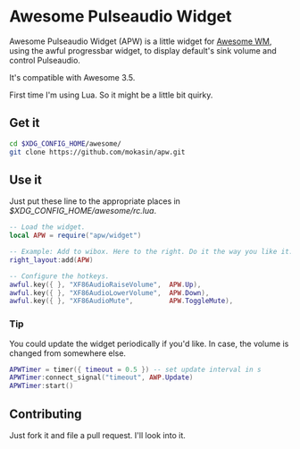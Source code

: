 Awesome Pulseaudio Widget
=========================

Awesome Pulseaudio Widget (APW) is a little widget for
[Awesome WM](http://awesome.naquadah.org/), using the awful progressbar widget,
to display default's sink volume and control Pulseaudio.

It's compatible with Awesome 3.5.

First time I'm using Lua. So it might be a little bit quirky.

Get it
------------

```sh
cd $XDG_CONFIG_HOME/awesome/
git clone https://github.com/mokasin/apw.git
```

Use it
-----

Just put these line to the appropriate places in
*$XDG_CONFIG_HOME/awesome/rc.lua*.

```lua
-- Load the widget.
local APW = require("apw/widget")

-- Example: Add to wibox. Here to the right. Do it the way you like it.
right_layout:add(APW)

-- Configure the hotkeys.
awful.key({ }, "XF86AudioRaiseVolume",  APW.Up),
awful.key({ }, "XF86AudioLowerVolume",  APW.Down),
awful.key({ }, "XF86AudioMute",         APW.ToggleMute),

```

### Tip
You could update the widget periodically if you'd like. In case, the volume is
changed from somewhere else.

```lua
APWTimer = timer({ timeout = 0.5 }) -- set update interval in s
APWTimer:connect_signal("timeout", AWP.Update)
APWTimer:start()
```

Contributing
------------
Just fork it and file a pull request. I'll look into it.
